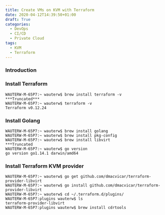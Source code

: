 ```yaml
---
title: Create VMs on KVM with Terraform
date: 2020-04-12T14:39:50+01:00
draft: True
categories:
  - DevOps
  - CI/CD
  - Private Cloud
tags:
  - KVM
  - Terraform
---
```


### Introduction

### Install Terraform
```
WAUTERW-M-65P7:~ wauterw$ brew install terraform -v
***Truncated***
WAUTERW-M-65P7:~ wauterw$ terraform -v
Terraform v0.12.24
```
### Install Golang

```
WAUTERW-M-65P7:~ wauterw$ brew install golang
WAUTERW-M-65P7:~ wauterw$ brew install pkg-config
WAUTERW-M-65P7:~ wauterw$ brew install libvirt
***Truncated
WAUTERW-M-65P7:~ wauterw$ go version
go version go1.14.1 darwin/amd64
```

### Install Terraform KVM provider

```
WAUTERW-M-65P7:~ wauterw$ go get github.com/dmacvicar/terraform-provider-libvirt
WAUTERW-M-65P7:~ wauterw$ go install github.com/dmacvicar/terraform-provider-libvirt
WAUTERW-M-65P7:~ wauterw$ cd ~/.terraform.d/plugins/
WAUTERW-M-65P7:plugins wauterw$ ls
terraform-provider-libvirt
WAUTERW-M-65P7:plugins wauterw$ brew install cdrtools
```
